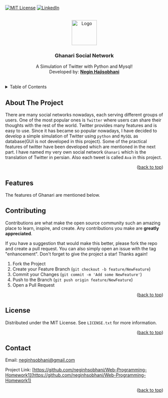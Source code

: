 <div id="top"></div>


[![MIT License][license-shield]][license-url]
[![LinkedIn][linkedin-shield]][linkedin-url]



<!-- PROJECT LOGO -->
<br />
<div align="center">
  <a href="https://github.com/neginhsobhani/Web-Programming-Homework1">
    <img src="https://www.freepnglogos.com/uploads/twitter-logo-png/twitter-logo-vector-png-clipart-1.png" alt="Logo" width="80" height="80">
  </a>

  <h3 align="center">Ghanari Social Network</h3>

  <p align="center">
    A Simulation of Twitter with Python and Mysql!
    <br />
    Developed by: <a href="https://github.com/neginhsobhani"><strong>Negin Hajisobhani</strong></a>
    <br />
    <br />
  </p>
</div>



<!-- TABLE OF CONTENTS -->
<details>
  <summary>Table of Contents</summary>
  <ol>
    <li>
      <a href="#About-the-Project">About The Project</a>
    </li>
    <li>
      <a href="#Features">Features</a>
      <ol>
        <li><a href="#login">Login</a></li>
        <li><a href="#signup">Signup</a></li>
        <li><a href="#commit">Commit</a></li>
        <li><a href="#push">Push</a></li>
        <li><a href="#contribution">Contribution</a></li>
        <li><a href="#pull">Pull</a></li>
        <li><a href="#diff">Diff</a></li>
      </ol>
    </li>
  </ol>
</details>



<!-- ABOUT THE PROJECT -->
## About The Project
There are many social networks nowadays, each serving different groups of users. One of the most popular ones is `Twitter` where users can share their thoughts with the rest of the world. Twitter provides many features and is easy to use. Since it has became so popular nowadays, I have decided to develop a simple simulation of Twitter using `python` and `MySQL` as database(GUI is not developed in this project).
Some of the practical features of twitter have been developed which are mentioned in the next part. 
I have named my very own social network `Ghanari` which is the translation of Twitter in persian. Also each tweet is called `Ava` in this project.
<p align="right">(<a href="#top">back to top</a>)</p>




<!-- GETTING STARTED -->
## Features

The features of Ghanari are mentioned below.




<!-- CONTRIBUTING -->
## Contributing

Contributions are what make the open source community such an amazing place to learn, inspire, and create. Any contributions you make are **greatly appreciated**.

If you have a suggestion that would make this better, please fork the repo and create a pull request. You can also simply open an issue with the tag "enhancement".
Don't forget to give the project a star! Thanks again!

1. Fork the Project
2. Create your Feature Branch (`git checkout -b feature/NewFeature`)
3. Commit your Changes (`git commit -m 'Add some NewFeature'`)
4. Push to the Branch (`git push origin feature/NewFeature`)
5. Open a Pull Request

<p align="right">(<a href="#top">back to top</a>)</p>




<!-- LICENSE -->
## License

Distributed under the MIT License. See `LICENSE.txt` for more information.

<p align="right">(<a href="#top">back to top</a>)</p>



<!-- CONTACT -->
## Contact

Email:  neginhsobhani@gmail.com

Project Link: [https://github.com/neginhsobhani/Web-Programming-Homework1](https://github.com/neginhsobhani/Web-Programming-Homework1)

<p align="right">(<a href="#top">back to top</a>)</p>

[license-shield]: https://img.shields.io/github/license/othneildrew/Best-README-Template.svg?style=for-the-badge
[license-url]: https://github.com/neginhsobhani/Web-Programming-Homework1/blob/main/LICENSE
[linkedin-shield]: https://img.shields.io/badge/-LinkedIn-black.svg?style=for-the-badge&logo=linkedin&colorB=555
[linkedin-url]: https://www.linkedin.com/in/negin-hajisobhani-50b7131b6/
[product-screenshot]: images/screenshot.png


